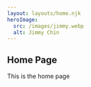 ```yaml
---
layout: layouts/home.njk
heroImage:
  src: /images/jimmy.webp
  alt: Jimmy Chin
---
```


## Home Page
This is the home page